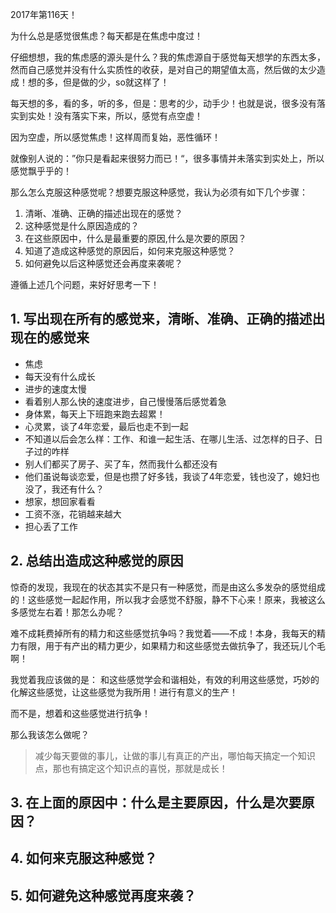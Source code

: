 2017年第116天！

为什么总是感觉很焦虑？每天都是在焦虑中度过！

仔细想想，我的焦虑感的源头是什么？我的焦虑源自于感觉每天想学的东西太多，然而自己感觉并没有什么实质性的收获，是对自己的期望值太高，然后做的太少造成！想的多，但是做的少，so就这样了！

每天想的多，看的多，听的多，但是：思考的少，动手少！也就是说，很多没有落实到实处！没有落实下来，所以，感觉有点空虚！

因为空虚，所以感觉焦虑！这样周而复始，恶性循环！

就像别人说的：”你只是看起来很努力而已！“，很多事情并未落实到实处上，所以感觉飘乎乎的！

那么怎么克服这种感觉呢？想要克服这种感觉，我认为必须有如下几个步骤：

1. 清晰、准确、正确的描述出现在的感觉？
2. 这种感觉是什么原因造成的？
3. 在这些原因中，什么是最重要的原因,什么是次要的原因？
4. 知道了造成这种感觉的原因后，如何来克服这种感觉？
5. 如何避免以后这种感觉还会再度来袭呢？

遵循上述几个问题，来好好思考一下！

## 1. 写出现在所有的感觉来，清晰、准确、正确的描述出现在的感觉来

* 焦虑
* 每天没有什么成长
* 进步的速度太慢
* 看着别人那么快的速度进步，自己慢慢落后感觉着急
* 身体累，每天上下班跑来跑去超累！
* 心灵累，谈了4年恋爱，最后也走不到一起
* 不知道以后会怎么样：工作、和谁一起生活、在哪儿生活、过怎样的日子、日子过的咋样
* 别人们都买了房子、买了车，然而我什么都还没有
* 他们虽说每谈恋爱，但是也攒了好多钱，我谈了4年恋爱，钱也没了，媳妇也没了，我还有什么？
* 想家，想回家看看
* 工资不涨，花销越来越大
* 担心丢了工作

## 2. 总结出造成这种感觉的原因

惊奇的发现，我现在的状态其实不是只有一种感觉，而是由这么多发杂的感觉组成的！这些感觉一起起作用，所以我才会感觉不舒服，静不下心来！原来，我被这么多感觉左右着！那怎么办呢？

难不成耗费掉所有的精力和这些感觉抗争吗？我觉着——不成！本身，我每天的精力有限，用于有产出的精力更少，如果精力和这些感觉去做抗争了，我还玩儿个毛啊！

我觉着我应该做的是： 和这些感觉学会和谐相处，有效的利用这些感觉，巧妙的化解这些感觉，让这些感觉为我所用！进行有意义的生产！

而不是，想着和这些感觉进行抗争！

那么我该怎么做呢？

> 减少每天要做的事儿，让做的事儿有真正的产出，哪怕每天搞定一个知识点，那也有搞定这个知识点的喜悦，那就是成长！

## 3. 在上面的原因中：什么是主要原因，什么是次要原因？

## 4. 如何来克服这种感觉？

## 5. 如何避免这种感觉再度来袭？


